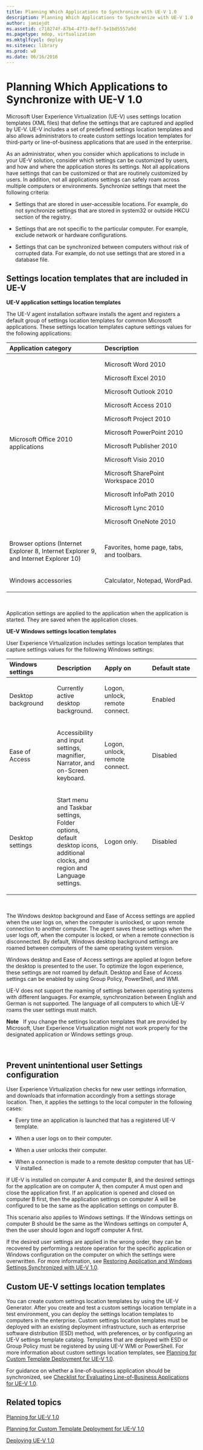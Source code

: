 ```yaml
---
title: Planning Which Applications to Synchronize with UE-V 1.0
description: Planning Which Applications to Synchronize with UE-V 1.0
author: jamiejdt
ms.assetid: c718274f-87b4-47f3-8ef7-5e1bd5557a9d
ms.pagetype: mdop, virtualization
ms.mktglfcycl: deploy
ms.sitesec: library
ms.prod: w8
ms.date: 06/16/2016
---
```



# Planning Which Applications to Synchronize with UE-V 1.0


Microsoft User Experience Virtualization (UE-V) uses settings location templates (XML files) that define the settings that are captured and applied by UE-V. UE-V includes a set of predefined settings location templates and also allows administrators to create custom settings location templates for third-party or line-of-business applications that are used in the enterprise.

As an administrator, when you consider which applications to include in your UE-V solution, consider which settings can be customized by users, and how and where the application stores its settings. Not all applications have settings that can be customized or that are routinely customized by users. In addition, not all applications settings can safely roam across multiple computers or environments. Synchronize settings that meet the following criteria:

-   Settings that are stored in user-accessible locations. For example, do not synchronize settings that are stored in system32 or outside HKCU section of the registry.

-   Settings that are not specific to the particular computer. For example, exclude network or hardware configurations.

-   Settings that can be synchronized between computers without risk of corrupted data. For example, do not use settings that are stored in a database file.

## Settings location templates that are included in UE-V


**UE-V application settings location templates**

The UE-V agent installation software installs the agent and registers a default group of settings location templates for common Microsoft applications. These settings location templates capture settings values for the following applications:

<table>
<colgroup>
<col width="50%" />
<col width="50%" />
</colgroup>
<thead>
<tr class="header">
<th align="left"><strong>Application category</strong></th>
<th align="left"><strong>Description</strong></th>
</tr>
</thead>
<tbody>
<tr class="odd">
<td align="left"><p>Microsoft Office 2010 applications</p></td>
<td align="left"><p>Microsoft Word 2010</p>
<p>Microsoft Excel 2010</p>
<p>Microsoft Outlook 2010</p>
<p>Microsoft Access 2010</p>
<p>Microsoft Project 2010</p>
<p>Microsoft PowerPoint 2010</p>
<p>Microsoft Publisher 2010</p>
<p>Microsoft Visio 2010</p>
<p>Microsoft SharePoint Workspace 2010</p>
<p>Microsoft InfoPath 2010</p>
<p>Microsoft Lync 2010</p>
<p>Microsoft OneNote 2010</p></td>
</tr>
<tr class="even">
<td align="left"><p>Browser options (Internet Explorer 8, Internet Explorer 9, and Internet Explorer 10)</p></td>
<td align="left"><p>Favorites, home page, tabs, and toolbars.</p></td>
</tr>
<tr class="odd">
<td align="left"><p>Windows accessories</p></td>
<td align="left"><p>Calculator, Notepad, WordPad.</p></td>
</tr>
</tbody>
</table>

 

Application settings are applied to the application when the application is started. They are saved when the application closes.

**UE-V Windows settings location templates**

User Experience Virtualization includes settings location templates that capture settings values for the following Windows settings:

<table>
<colgroup>
<col width="25%" />
<col width="25%" />
<col width="25%" />
<col width="25%" />
</colgroup>
<thead>
<tr class="header">
<th align="left">Windows settings</th>
<th align="left">Description</th>
<th align="left">Apply on</th>
<th align="left">Default state</th>
</tr>
</thead>
<tbody>
<tr class="odd">
<td align="left"><p>Desktop background</p></td>
<td align="left"><p>Currently active desktop background.</p></td>
<td align="left"><p>Logon, unlock, remote connect.</p></td>
<td align="left"><p>Enabled</p></td>
</tr>
<tr class="even">
<td align="left"><p>Ease of Access</p></td>
<td align="left"><p>Accessibility and input settings, magnifier, Narrator, and on-Screen keyboard.</p></td>
<td align="left"><p>Logon, unlock, remote connect.</p></td>
<td align="left"><p>Disabled</p></td>
</tr>
<tr class="odd">
<td align="left"><p>Desktop settings</p></td>
<td align="left"><p>Start menu and Taskbar settings, Folder options, default desktop icons, additional clocks, and region and Language settings.</p></td>
<td align="left"><p>Logon only.</p></td>
<td align="left"><p>Disabled</p></td>
</tr>
</tbody>
</table>

 

The Windows desktop background and Ease of Access settings are applied when the user logs on, when the computer is unlocked, or upon remote connection to another computer. The agent saves these settings when the user logs off, when the computer is locked, or when a remote connection is disconnected. By default, Windows desktop background settings are roamed between computers of the same operating system version.

Windows desktop and Ease of Access settings are applied at logon before the desktop is presented to the user. To optimize the logon experience, these settings are not roamed by default. Desktop and Ease of Access settings can be enabled by using Group Policy, PowerShell, and WMI.

UE-V does not support the roaming of settings between operating systems with different languages. For example, synchronization between English and German is not supported. The language of all computers to which UE-V roams the user settings must match.

**Note**  
If you change the settings location templates that are provided by Microsoft, User Experience Virtualization might not work properly for the designated application or Windows settings group.

 

## <a href="" id="prevent-unintentional-user-settings-configuration-"></a>Prevent unintentional user Settings configuration


User Experience Virtualization checks for new user settings information, and downloads that information accordingly from a settings storage location. Then, it applies the settings to the local computer in the following cases:

-   Every time an application is launched that has a registered UE-V template.

-   When a user logs on to their computer.

-   When a user unlocks their computer.

-   When a connection is made to a remote desktop computer that has UE-V installed.

If UE-V is installed on computer A and computer B, and the desired settings for the application are on computer A, then computer A must open and close the application first. If an application is opened and closed on computer B first, then the application settings on computer A will be configured to be the same as the application settings on computer B.

This scenario also applies to Windows settings. If the Windows settings on computer B should be the same as the Windows settings on computer A, then the user should logon and logoff computer A first.

If the desired user settings are applied in the wrong order, they can be recovered by performing a restore operation for the specific application or Windows configuration on the computer on which the settings were overwritten. For more information, see [Restoring Application and Windows Settings Synchronized with UE-V 1.0](restoring-application-and-windows-settings-synchronized-with-ue-v-10.md).

## Custom UE-V settings location templates


You can create custom settings location templates by using the UE-V Generator. After you create and test a custom settings location template in a test environment, you can deploy the settings location templates to computers in the enterprise. Custom settings location templates must be deployed with an existing deployment infrastructure, such as enterprise software distribution (ESD) method, with preferences, or by configuring an UE-V settings template catalog. Templates that are deployed with ESD or Group Policy must be registered by using UE-V WMI or PowerShell. For more information about custom settings location templates, see [Planning for Custom Template Deployment for UE-V 1.0](planning-for-custom-template-deployment-for-ue-v-10.md).

For guidance on whether a line-of-business application should be synchronized, see [Checklist for Evaluating Line-of-Business Applications for UE-V 1.0](checklist-for-evaluating-line-of-business-applications-for-ue-v-10.md).

## Related topics


[Planning for UE-V 1.0](planning-for-ue-v-10.md)

[Planning for Custom Template Deployment for UE-V 1.0](planning-for-custom-template-deployment-for-ue-v-10.md)

[Deploying UE-V 1.0](deploying-ue-v-10.md)

 

 





